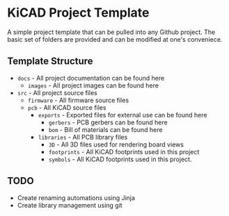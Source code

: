 # KiCAD Project Template

A simple project template that can be pulled into any Github project. The basic set of folders are provided and can be modified at one's conveniece.

## Template Structure

* `docs` - All project documentation can be found here
  * `images` - All project images can be found here
* `src` - All project source files
  * `firmware` - All firmware source files
  * `pcb` - All KiCAD source files
    * `exports` - Exported files for external use can be found here
      * `gerbers` - PCB gerbers can be found here
      * `bom` - Bill of materials can be found here
    * `libraries` - All PCB library files
      * `3D` - All 3D files used for rendering board views
      * `footprints` - All KiCAD footprints used in this project
      * `symbols` - All KiCAD footprints used in this project.

## TODO

* Create renaming automations using Jinja
* Create library management using git
